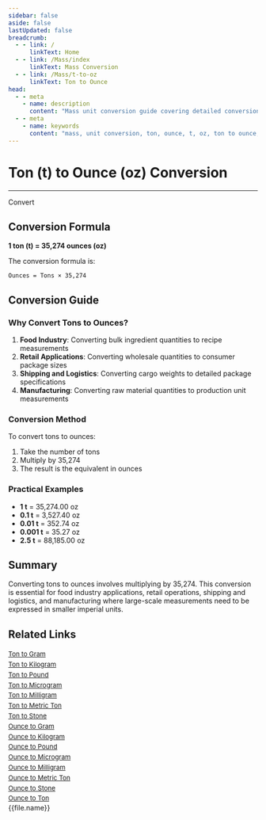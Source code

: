 ```yaml
---
sidebar: false
aside: false
lastUpdated: false
breadcrumb:
  - - link: /
      linkText: Home
  - - link: /Mass/index
      linkText: Mass Conversion
  - - link: /Mass/t-to-oz
      linkText: Ton to Ounce
head:
  - - meta
    - name: description
      content: "Mass unit conversion guide covering detailed conversion formulas and explanations from ton (t) to ounce (oz)."
  - - meta
    - name: keywords
      content: "mass, unit conversion, ton, ounce, t, oz, ton to ounce, mass conversion guide"
---
```

# Ton (t) to Ounce (oz) Conversion
---
<script setup>
import { onMounted, reactive, inject, ref } from 'vue'
import { NButton, NForm, NFormItem, NInput, NInputNumber, NSelect, NCard, useMessage,NGrid ,NGi } from 'naive-ui'
import { defineClientComponent } from 'vitepress'
import { Mass } from '../files';

const convert = inject('convert')

const form = reactive({
  number: null,
  result: '',
})

const convertHandler = () => {
  if (form.number !== null && !isNaN(form.number)) {
    const convertedValue = parseFloat(form.number) * 35274
    form.result = `${form.number}t = ${convertedValue.toFixed(2)}oz`
  } else {
    form.result = 'Please enter a valid number.'
  }
}
</script>

<n-form size="large" :model="form">
  <n-form-item label="Ton (t)">
    <n-input-number v-model:value="form.number" placeholder="Enter tons" style="width: 100%" />
  </n-form-item>
  <n-form-item>
    <n-button type="info" @click="convertHandler" block>Convert</n-button>
  </n-form-item>
  <n-form-item>
    <n-input v-model:value="form.result" readonly placeholder="Conversion result" />
  </n-form-item>
</n-form>

## Conversion Formula

**1 ton (t) = 35,274 ounces (oz)**

The conversion formula is:
```
Ounces = Tons × 35,274
```

## Conversion Guide

### Why Convert Tons to Ounces?

1. **Food Industry**: Converting bulk ingredient quantities to recipe measurements
2. **Retail Applications**: Converting wholesale quantities to consumer package sizes
3. **Shipping and Logistics**: Converting cargo weights to detailed package specifications
4. **Manufacturing**: Converting raw material quantities to production unit measurements

### Conversion Method

To convert tons to ounces:
1. Take the number of tons
2. Multiply by 35,274
3. The result is the equivalent in ounces

### Practical Examples

- **1 t** = 35,274.00 oz
- **0.1 t** = 3,527.40 oz
- **0.01 t** = 352.74 oz
- **0.001 t** = 35.27 oz
- **2.5 t** = 88,185.00 oz

## Summary

Converting tons to ounces involves multiplying by 35,274. This conversion is essential for food industry applications, retail operations, shipping and logistics, and manufacturing where large-scale measurements need to be expressed in smaller imperial units.

## Related Links

<n-grid :cols="2" :x-gap="12" :y-gap="8">
  <n-gi>
    <n-card title="Other Ton Conversions" size="small">
      <template #header-extra>
        <span style="font-size: 12px; color: #666;">t conversions</span>
      </template>
      <div style="font-size: 13px; line-height: 1.6;">
        <div><a href="/Mass/t-to-g">Ton to Gram</a></div>
        <div><a href="/Mass/t-to-kg">Ton to Kilogram</a></div>
        <div><a href="/Mass/t-to-lb">Ton to Pound</a></div>
        <div><a href="/Mass/t-to-mcg">Ton to Microgram</a></div>
        <div><a href="/Mass/t-to-mg">Ton to Milligram</a></div>
        <div><a href="/Mass/t-to-mt">Ton to Metric Ton</a></div>
        <div><a href="/Mass/t-to-st">Ton to Stone</a></div>
      </div>
    </n-card>
  </n-gi>
  <n-gi>
    <n-card title="Ounce Conversions" size="small">
      <template #header-extra>
        <span style="font-size: 12px; color: #666;">oz conversions</span>
      </template>
      <div style="font-size: 13px; line-height: 1.6;">
        <div><a href="/Mass/oz-to-g">Ounce to Gram</a></div>
        <div><a href="/Mass/oz-to-kg">Ounce to Kilogram</a></div>
        <div><a href="/Mass/oz-to-lb">Ounce to Pound</a></div>
        <div><a href="/Mass/oz-to-mcg">Ounce to Microgram</a></div>
        <div><a href="/Mass/oz-to-mg">Ounce to Milligram</a></div>
        <div><a href="/Mass/oz-to-mt">Ounce to Metric Ton</a></div>
        <div><a href="/Mass/oz-to-st">Ounce to Stone</a></div>
        <div><a href="/Mass/oz-to-t">Ounce to Ton</a></div>
      </div>
    </n-card>
  </n-gi>
</n-grid>
<n-grid x-gap="12" :cols="2">
  <n-gi v-for="(file, index) in Mass" :key="index">
    <n-button
      text
      tag="a"
      :href="file.path"
      type="info"
    >
      {{file.name}}
    </n-button>
  </n-gi>
</n-grid>